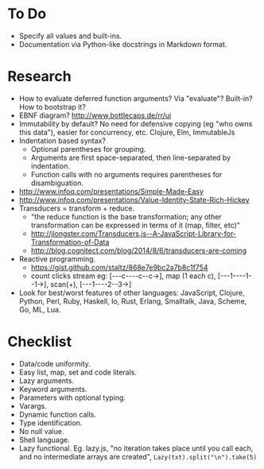 # To Do #

- Specify all values and built-ins.
- Documentation via Python-like docstrings in Markdown format.

# Research #

- How to evaluate deferred function arguments? Via "evaluate"? Built-in? How to bootstrap it?
- EBNF diagram? http://www.bottlecaps.de/rr/ui
- Immutability by default? No need for defensive copying (eg "who owns this data"), easier for concurrency, etc. Clojure, Elm, ImmutableJs
- Indentation based syntax?
  - Optional parentheses for grouping.
  - Arguments are first space-separated, then line-separated by indentation.
  - Function calls with no arguments requires parentheses for disambiguation.
- http://www.infoq.com/presentations/Simple-Made-Easy
- http://www.infoq.com/presentations/Value-Identity-State-Rich-Hickey
- Transducers = transform + reduce.
  - "the reduce function is the base transformation; any other transformation can be expressed in terms of it (map, filter, etc)"
  - http://jlongster.com/Transducers.js--A-JavaScript-Library-for-Transformation-of-Data
  - http://blog.cognitect.com/blog/2014/8/6/transducers-are-coming
- Reactive programming.
  - https://gist.github.com/staltz/868e7e9bc2a7b8c1f754
  - count clicks stream eg: [---c----c--c->], map (1 each c), [---1----1--1->], scan(+), [---1----2--3->]
- Look for best/worst features of other languages: JavaScript, Clojure, Python, Perl, Ruby, Haskell, Io, Rust, Erlang, Smalltalk, Java, Scheme, Go, ML, Lua.

# Checklist #

- Data/code uniformity.
- Easy list, map, set and code literals. 
- Lazy arguments.
- Keyword arguments.
- Parameters with optional typing.
- Varargs.
- Dynamic function calls.
- Type identification.
- No null value.
- Shell language.
- Lazy functional. Eg. lazy.js, "no iteration takes place until you call each, and no intermediate arrays are created", `Lazy(txt).split("\n").take(5)`
